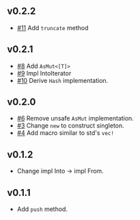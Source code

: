 ## v0.2.2

- [#11](https://github.com/yihuang/non-empty-vec/pull/11) Add `truncate` method

## v0.2.1

- [#8](https://github.com/yihuang/non-empty-vec/pull/8) Add `AsMut<[T]>`
- [#9](https://github.com/yihuang/non-empty-vec/pull/9) Impl IntoIterator
- [#10](https://github.com/yihuang/non-empty-vec/pull/10) Derive `Hash` implementation.

## v0.2.0

- [#6](https://github.com/yihuang/non-empty-vec/pull/6) Remove unsafe `AsMut` implementation.
- [#3](https://github.com/yihuang/non-empty-vec/pull/3) Change `new` to construct singleton.
- [#4](https://github.com/yihuang/non-empty-vec/pull/4) Add macro similar to std's `vec!`

## v0.1.2

* Change impl Into -> impl From.

## v0.1.1

* Add `push` method.
